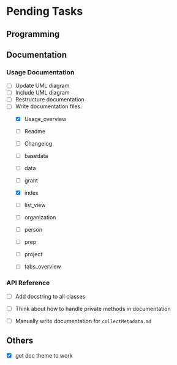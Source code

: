 # Pending Tasks

## Programming


## Documentation

### Usage Documentation

- [ ] Update UML diagram
- [ ] Include UML diagram
- [ ] Restructure documentation
- [ ] Write documentation files:
    - [x] Usage_overview
    - [ ] Readme
    - [ ] Changelog
    - [ ] basedata
    - [ ] data
    - [ ] grant
    - [x] index
    - [ ] list_view
    - [ ] organization
    - [ ] person
    - [ ] prep
    - [ ] project
    - [ ] tabs_overview


### API Reference

- [ ] Add docstring to all classes
- [ ] Think about how to handle private methods in documentation
- [ ] Manually write documentation for `collectMetadata.md`


## Others

- [x] get doc theme to work
